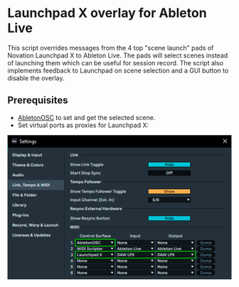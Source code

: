# Launchpad X overlay for Ableton Live

This script overrides messages from the 4 top "scene launch" pads of 
Novation Launchpad X to Ableton Live. 
The pads will select scenes instead of launching them
which can be useful for session record. 
The script also implements feedback to Launchpad on scene selection 
and a GUI button to disable the overlay.

## Prerequisites

- [AbletonOSC](https://github.com/ideoforms/AbletonOSC) 
  to set and get the selected scene.
- Set virtual ports as proxies for Launchpad X:
 
![Ableton Live settings](/examples/launchpad_overlay/ableton_settings.png)
